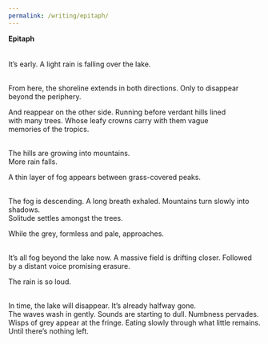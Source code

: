 ```yaml
---
permalink: /writing/epitaph/
---
```

**Epitaph**  
<br/><br/>
It’s early. A light rain is falling over the lake.  

<br/>
From here, the shoreline extends in both directions. Only to  
disappear beyond the periphery.  
  
And reappear on the other side. Running before verdant hills lined  
with many trees. Whose leafy crowns carry with them vague  
memories of the tropics.  

<br/>
The hills are growing into mountains.  

<br/>
More rain falls.  
  
A thin layer of fog appears between grass-covered peaks.  

<br/>
The fog is descending. A long breath exhaled. Mountains turn  
slowly into shadows.  

<br/>
Solitude settles amongst the trees.  
  
While the grey, formless and pale, approaches.  

<br/>
It’s all fog beyond the lake now. A massive field is drifting closer.  
Followed by a distant voice promising erasure.  
  
The rain is so loud.  

<br/>
In time, the lake will disappear. It’s already halfway gone.  

<br/>
The waves wash in gently. Sounds are starting to dull. Numbness  
pervades.  

<br/>
Wisps of grey appear at the fringe. Eating slowly through what  
little remains. Until there’s nothing left.  